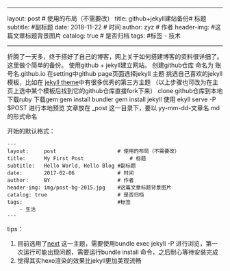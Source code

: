 ﻿
---

layout:     post # 使用的布局（不需要改）
title:      github+jekyll建站备份# 标题 
subtitle:   #副标题
date:       2018-11-22  # 时间
author:     zyz  # 作者
header-img: #这篇文章标题背景图片
catalog: true  # 是否归档
tags:        #标签
        - 技术

---

折腾了一天多，终于搭好了自己的博客，网上关于如何搭建博客的资料很详细了。这里做个简单的备份。
使用github + jekyll建立网站。
创建github仓库 命名为 账号名.github.io
在setting中github page页面选择jekyll 主题
挑选自己喜欢的jekyll模板，比如在 [jekyll theme](http://jekyllthemes.org/)中有很多优秀的第三方主题
（以上步骤也可改为在主页上选中某个模板后找到它的github仓库直接fork下来）
clone github仓库到本地
下载ruby
下载gem
gem install bundler
gem install jekyll
使用 ekyll serve -P $POST 进行本地预览
文章放在 _post 这一目录下，要以 yy-mm-dd-文章名.md的形式命名

开始的默认格式：

    ---
    layout:     post                    # 使用的布局（不需要改）
    title:      My First Post               # 标题 
    subtitle:   Hello World, Hello Blog #副标题
    date:       2017-02-06              # 时间
    author:     BY                      # 作者
    header-img: img/post-bg-2015.jpg    #这篇文章标题背景图片
    catalog: true                       # 是否归档
    tags:                               #标签
        - 生活
    ---


tips：
1. 目前选用了[next](https://github.com/Simpleyyt/jekyll-theme-next) 这一主题，需要使用bundle exec jekyll -P 进行浏览，第一次运行可能出现问题，需要运行bundle install 命令，之后耐心等待安装完成
2. 觉得其实hexo渲染的效果比jekyll更加美观流畅



